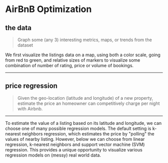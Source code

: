 # AirBnB Optimization

## the data
> Graph some (any 3) interesting metrics, maps, or trends from the dataset

We first visualize the listings data on a map, using both a color scale, going
from red to green, and relative sizes of markers to visualize some combination
of number of rating, price or volume of bookings.

---
## price regression
> Given the geo-location (latitude and longitude) of a new property, estimate 
> the price an homeowner can competitively charge per night with Airbnb.

---
To estimate the value of a listing based on its latitude and longitude, we can 
choose one of many possible regression models. The default setting is k-nearest
neighbors regression, which estimates the price by "polling" the values of
nearby listing. However, below we can choose from linear regression, k-nearest
neighbors and support vector machine (SVM) regression. This provides a unique 
opportunity to visualize various regression models on (messy)
real world data.

